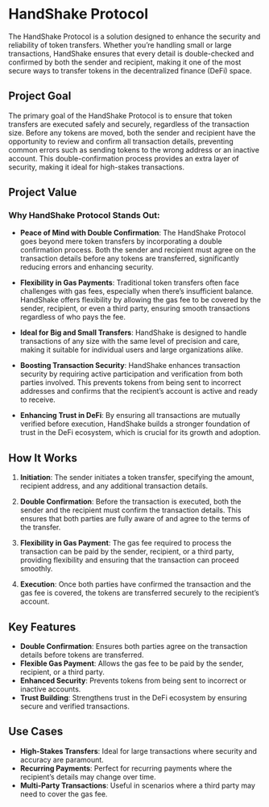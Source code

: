 # HandShake Protocol

The HandShake Protocol is a solution designed to enhance the security and reliability of token transfers. Whether you’re handling small or large transactions, HandShake ensures that every detail is double-checked and confirmed by both the sender and recipient, making it one of the most secure ways to transfer tokens in the decentralized finance (DeFi) space.

## Project Goal

The primary goal of the HandShake Protocol is to ensure that token transfers are executed safely and securely, regardless of the transaction size. Before any tokens are moved, both the sender and recipient have the opportunity to review and confirm all transaction details, preventing common errors such as sending tokens to the wrong address or an inactive account. This double-confirmation process provides an extra layer of security, making it ideal for high-stakes transactions.

## Project Value

### Why HandShake Protocol Stands Out:

- **Peace of Mind with Double Confirmation**: The HandShake Protocol goes beyond mere token transfers by incorporating a double confirmation process. Both the sender and recipient must agree on the transaction details before any tokens are transferred, significantly reducing errors and enhancing security.
- **Flexibility in Gas Payments**: Traditional token transfers often face challenges with gas fees, especially when there’s insufficient balance. HandShake offers flexibility by allowing the gas fee to be covered by the sender, recipient, or even a third party, ensuring smooth transactions regardless of who pays the fee.

- **Ideal for Big and Small Transfers**: HandShake is designed to handle transactions of any size with the same level of precision and care, making it suitable for individual users and large organizations alike.

- **Boosting Transaction Security**: HandShake enhances transaction security by requiring active participation and verification from both parties involved. This prevents tokens from being sent to incorrect addresses and confirms that the recipient’s account is active and ready to receive.

- **Enhancing Trust in DeFi**: By ensuring all transactions are mutually verified before execution, HandShake builds a stronger foundation of trust in the DeFi ecosystem, which is crucial for its growth and adoption.

## How It Works

1. **Initiation**: The sender initiates a token transfer, specifying the amount, recipient address, and any additional transaction details.

2. **Double Confirmation**: Before the transaction is executed, both the sender and the recipient must confirm the transaction details. This ensures that both parties are fully aware of and agree to the terms of the transfer.

3. **Flexibility in Gas Payment**: The gas fee required to process the transaction can be paid by the sender, recipient, or a third party, providing flexibility and ensuring that the transaction can proceed smoothly.

4. **Execution**: Once both parties have confirmed the transaction and the gas fee is covered, the tokens are transferred securely to the recipient’s account.

## Key Features

- **Double Confirmation**: Ensures both parties agree on the transaction details before tokens are transferred.
- **Flexible Gas Payment**: Allows the gas fee to be paid by the sender, recipient, or a third party.
- **Enhanced Security**: Prevents tokens from being sent to incorrect or inactive accounts.
- **Trust Building**: Strengthens trust in the DeFi ecosystem by ensuring secure and verified transactions.

## Use Cases

- **High-Stakes Transfers**: Ideal for large transactions where security and accuracy are paramount.
- **Recurring Payments**: Perfect for recurring payments where the recipient’s details may change over time.
- **Multi-Party Transactions**: Useful in scenarios where a third party may need to cover the gas fee.
